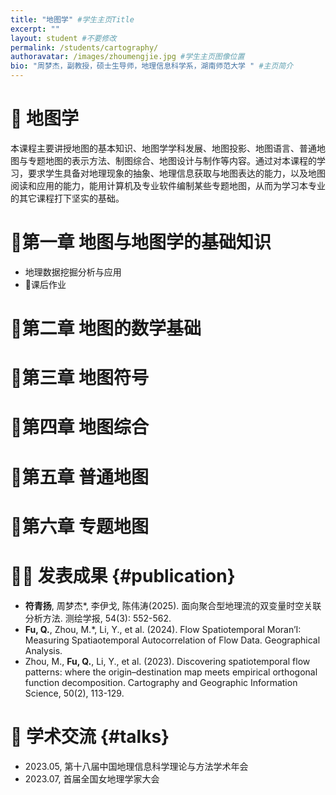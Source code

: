 ```yaml
---
title: "地图学" #学生主页Title
excerpt: ""
layout: student #不要修改
permalink: /students/cartography/
authoravatar: /images/zhoumengjie.jpg #学生主页图像位置
bio: "周梦杰，副教授，硕士生导师，地理信息科学系，湖南师范大学 " #主页简介
---
```



# 📘 地图学 
本课程主要讲授地图的基本知识、地图学学科发展、地图投影、地图语言、普通地图与专题地图的表示方法、制图综合、地图设计与制作等内容。通过对本课程的学习，要求学生具备对地理现象的抽象、地理信息获取与地图表达的能力，以及地图阅读和应用的能力，能用计算机及专业软件编制某些专题地图，从而为学习本专业的其它课程打下坚实的基础。

# 📝第一章 地图与地图学的基础知识  
- 地理数据挖掘分析与应用
- 📝课后作业
# 📝第二章 地图的数学基础

# 📝第三章 地图符号
# 📝第四章 地图综合
# 📝第五章 普通地图
# 📝第六章 专题地图


# 📝🚩 发表成果 {#publication} 
- **符青扬**, 周梦杰*, 李伊戈, 陈伟涛(2025). 面向聚合型地理流的双变量时空关联分析方法. 测绘学报, 54(3): 552-562.
- **Fu, Q.**, Zhou, M.*, Li, Y., et al. (2024). Flow Spatiotemporal Moran’I: Measuring Spatiaotemporal Autocorrelation of Flow Data. Geographical Analysis.
- Zhou, M., **Fu, Q.**, Li, Y., et al. (2023). Discovering spatiotemporal flow patterns: where the origin–destination map meets empirical orthogonal function decomposition. Cartography and Geographic Information Science, 50(2), 113-129.


# 💬 学术交流 {#talks} 
- 2023.05, 第十八届中国地理信息科学理论与方法学术年会
- 2023.07, 首届全国女地理学家大会
